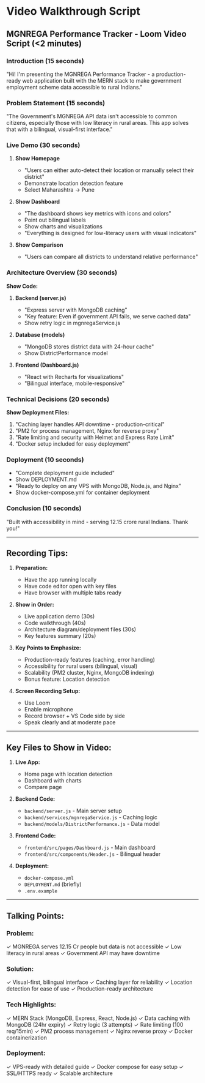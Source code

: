 # Video Walkthrough Script

## MGNREGA Performance Tracker - Loom Video Script (<2 minutes)

### Introduction (15 seconds)
"Hi! I'm presenting the MGNREGA Performance Tracker - a production-ready web application built with the MERN stack to make government employment scheme data accessible to rural Indians."

### Problem Statement (15 seconds)
"The Government's MGNREGA API data isn't accessible to common citizens, especially those with low literacy in rural areas. This app solves that with a bilingual, visual-first interface."

### Live Demo (30 seconds)
1. **Show Homepage**
   - "Users can either auto-detect their location or manually select their district"
   - Demonstrate location detection feature
   - Select Maharashtra → Pune

2. **Show Dashboard**
   - "The dashboard shows key metrics with icons and colors"
   - Point out bilingual labels
   - Show charts and visualizations
   - "Everything is designed for low-literacy users with visual indicators"

3. **Show Comparison**
   - "Users can compare all districts to understand relative performance"

### Architecture Overview (30 seconds)

**Show Code:**
1. **Backend (server.js)**
   - "Express server with MongoDB caching"
   - "Key feature: Even if government API fails, we serve cached data"
   - Show retry logic in mgnregaService.js

2. **Database (models)**
   - "MongoDB stores district data with 24-hour cache"
   - Show DistrictPerformance model

3. **Frontend (Dashboard.js)**
   - "React with Recharts for visualizations"
   - "Bilingual interface, mobile-responsive"

### Technical Decisions (20 seconds)

**Show Deployment Files:**
1. "Caching layer handles API downtime - production-critical"
2. "PM2 for process management, Nginx for reverse proxy"
3. "Rate limiting and security with Helmet and Express Rate Limit"
4. "Docker setup included for easy deployment"

### Deployment (10 seconds)
- "Complete deployment guide included"
- Show DEPLOYMENT.md
- "Ready to deploy on any VPS with MongoDB, Node.js, and Nginx"
- Show docker-compose.yml for container deployment

### Conclusion (10 seconds)
"Built with accessibility in mind - serving 12.15 crore rural Indians. Thank you!"

---

## Recording Tips:

1. **Preparation:**
   - Have the app running locally
   - Have code editor open with key files
   - Have browser with multiple tabs ready

2. **Show in Order:**
   - Live application demo (30s)
   - Code walkthrough (40s)
   - Architecture diagram/deployment files (30s)
   - Key features summary (20s)

3. **Key Points to Emphasize:**
   - Production-ready features (caching, error handling)
   - Accessibility for rural users (bilingual, visual)
   - Scalability (PM2 cluster, Nginx, MongoDB indexing)
   - Bonus feature: Location detection

4. **Screen Recording Setup:**
   - Use Loom
   - Enable microphone
   - Record browser + VS Code side by side
   - Speak clearly and at moderate pace

---

## Key Files to Show in Video:

1. **Live App:**
   - Home page with location detection
   - Dashboard with charts
   - Compare page

2. **Backend Code:**
   - `backend/server.js` - Main server setup
   - `backend/services/mgnregaService.js` - Caching logic
   - `backend/models/DistrictPerformance.js` - Data model

3. **Frontend Code:**
   - `frontend/src/pages/Dashboard.js` - Main dashboard
   - `frontend/src/components/Header.js` - Bilingual header

4. **Deployment:**
   - `docker-compose.yml`
   - `DEPLOYMENT.md` (briefly)
   - `.env.example`

---

## Talking Points:

### Problem:
✓ MGNREGA serves 12.15 Cr people but data is not accessible
✓ Low literacy in rural areas
✓ Government API may have downtime

### Solution:
✓ Visual-first, bilingual interface
✓ Caching layer for reliability
✓ Location detection for ease of use
✓ Production-ready architecture

### Tech Highlights:
✓ MERN Stack (MongoDB, Express, React, Node.js)
✓ Data caching with MongoDB (24hr expiry)
✓ Retry logic (3 attempts)
✓ Rate limiting (100 req/15min)
✓ PM2 process management
✓ Nginx reverse proxy
✓ Docker containerization

### Deployment:
✓ VPS-ready with detailed guide
✓ Docker compose for easy setup
✓ SSL/HTTPS ready
✓ Scalable architecture
